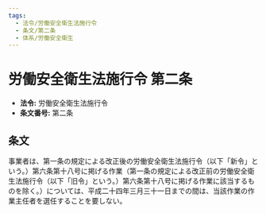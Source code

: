 ```yaml
---
tags:
  - 法令/労働安全衛生法施行令
  - 条文/第二条
  - 体系/労働安全衛生
---
```

# 労働安全衛生法施行令 第二条

- **法令:** 労働安全衛生法施行令
- **条文番号:** 第二条

## 条文
事業者は、第一条の規定による改正後の労働安全衛生法施行令（以下「新令」という。）第六条第十八号に掲げる作業（第一条の規定による改正前の労働安全衛生法施行令（以下「旧令」という。）第六条第十八号に掲げる作業に該当するものを除く。）については、平成二十四年三月三十一日までの間は、当該作業の作業主任者を選任することを要しない。

